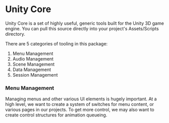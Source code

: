 # Unity Core

Unity Core is a set of highly useful, generic tools built for the Unity 3D game engine. You can pull this source directly into your project's Assets/Scripts directory.

There are 5 categories of tooling in this package:

 1. Menu Management
 2. Audio Management
 3. Scene Management
 4. Data Management
 5. Session Management

### Menu Management

Managing menus and other various UI elements is hugely important. At a high level, we want to create a system of switches for menu content, or various pages in our projects. To get more control, we may also want to create control structures for animation queueing.
